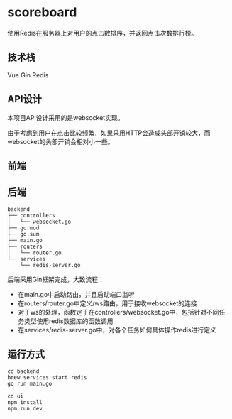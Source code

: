 # scoreboard
使用Redis在服务器上对用户的点击数排序，并返回点击次数排行榜。



## 技术栈

Vue Gin Redis



## API设计

本项目API设计采用的是websocket实现。

由于考虑到用户在点击比较频繁，如果采用HTTP会造成头部开销较大，而websocket的头部开销会相对小一些。



## 前端





## 后端

```
backend
├── controllers
│   └── websocket.go
├── go.mod
├── go.sum
├── main.go
├── routers
│   └── router.go
└── services
    └── redis-server.go

```

后端采用Gin框架完成，大致流程：

- 在main.go中启动路由，并且启动端口监听
- 在routers/router.go中定义/ws路由，用于接收websocket的连接
- 对于ws的处理，函数定于在controllers/websocket.go中，包括针对不同任务类型使用redis数据库的函数调用
- 在services/redis-server.go中，对各个任务如何具体操作redis进行定义


## 运行方式

```
cd backend
brew services start redis
go run main.go
```

```
cd ui
npm install
npm run dev
```




